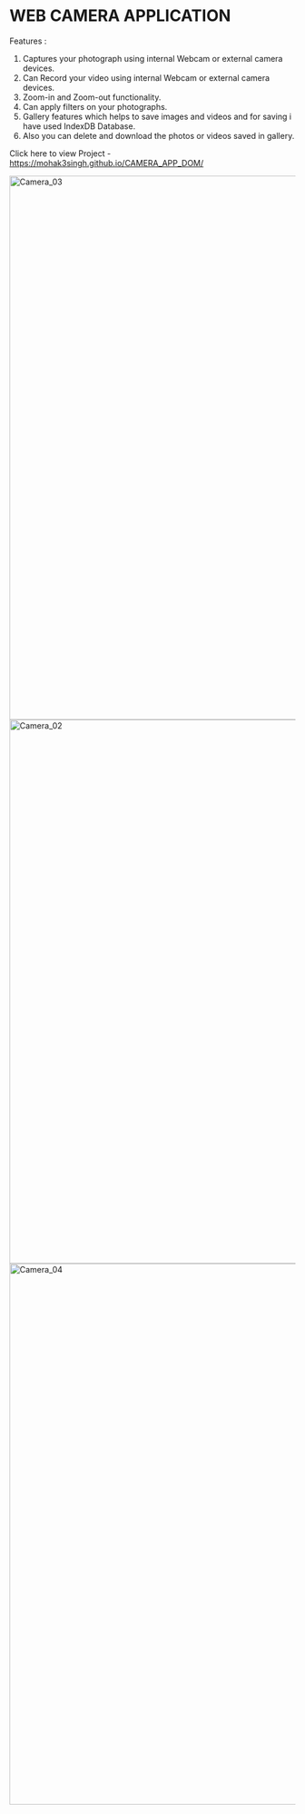# WEB CAMERA APPLICATION
Features :
1. Captures your photograph using internal Webcam or external camera devices.
2. Can Record your video using internal Webcam or external camera devices.
3. Zoom-in and Zoom-out functionality.
4. Can apply filters on your photographs.
5. Gallery features which helps to save images and videos and for saving i have used IndexDB Database.
6. Also you can delete and download the photos or videos saved in gallery.

Click here to view Project - https://mohak3singh.github.io/CAMERA_APP_DOM/

<img width="958" alt="Camera_03" src="https://user-images.githubusercontent.com/75531763/123199031-c005fe80-d4cb-11eb-8123-e6c79dea5868.png">
<img width="958" alt="Camera_02" src="https://user-images.githubusercontent.com/75531763/123199034-c1cfc200-d4cb-11eb-8004-13e2f554a8ad.png">
<img width="953" alt="Camera_04" src="https://user-images.githubusercontent.com/75531763/123199038-c3998580-d4cb-11eb-8fe8-7901861f8b28.png">


